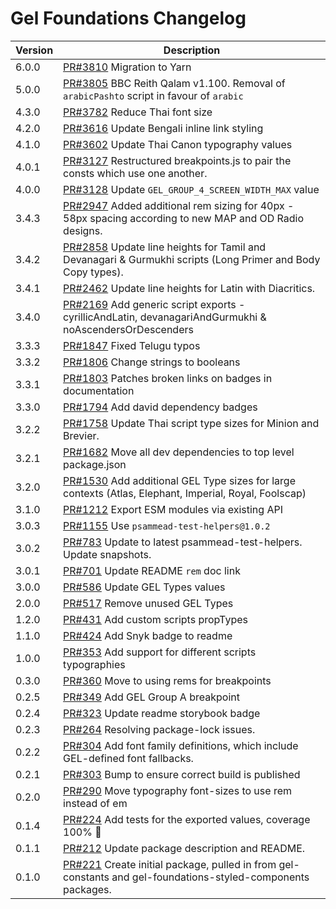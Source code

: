 # Gel Foundations Changelog

<!-- prettier-ignore -->
| Version | Description |
|---------|-------------|
| 6.0.0 | [PR#3810](https://github.com/bbc/psammead/pull/3810) Migration to Yarn |
| 5.0.0 | [PR#3805](https://github.com/bbc/psammead/pull/3805) BBC Reith Qalam v1.100. Removal of `arabicPashto` script in favour of `arabic` |
| 4.3.0 | [PR#3782](https://github.com/bbc/psammead/pull/3782) Reduce Thai font size |
| 4.2.0 | [PR#3616](https://github.com/bbc/psammead/pull/3616) Update Bengali inline link styling |
| 4.1.0 | [PR#3602](https://github.com/bbc/psammead/pull/3602) Update Thai Canon typography values |
| 4.0.1 | [PR#3127](https://github.com/bbc/psammead/pull/3127) Restructured breakpoints.js to pair the consts which use one another. |
| 4.0.0 | [PR#3128](https://github.com/bbc/psammead/pull/3128) Update `GEL_GROUP_4_SCREEN_WIDTH_MAX` value |
| 3.4.3 | [PR#2947](https://github.com/bbc/psammead/pull/2947) Added additional rem sizing for 40px - 58px spacing according to new MAP and OD Radio designs. |
| 3.4.2 | [PR#2858](https://github.com/bbc/psammead/pull/2858) Update line heights for Tamil and Devanagari & Gurmukhi scripts (Long Primer and Body Copy types). |
| 3.4.1 | [PR#2462](https://github.com/bbc/psammead/pull/2462) Update line heights for Latin with Diacritics. |
| 3.4.0 | [PR#2169](https://github.com/bbc/psammead/pull/2169) Add generic script exports - cyrillicAndLatin, devanagariAndGurmukhi & noAscendersOrDescenders |
| 3.3.3 | [PR#1847](https://github.com/bbc/psammead/pull/1847) Fixed Telugu typos |
| 3.3.2 | [PR#1806](https://github.com/bbc/psammead/pull/1806/) Change strings to booleans |
| 3.3.1 | [PR#1803](https://github.com/bbc/psammead/pull/1803/) Patches broken links on badges in documentation |
| 3.3.0 | [PR#1794](https://github.com/bbc/psammead/pull/1794) Add david dependency badges |
| 3.2.2 | [PR#1758](https://github.com/bbc/psammead/pull/1758) Update Thai script type sizes for Minion and Brevier. |
| 3.2.1 | [PR#1682](https://github.com/bbc/psammead/pull/1682) Move all dev dependencies to top level package.json |
| 3.2.0 | [PR#1530](https://github.com/bbc/psammead/pull/1530) Add additional GEL Type sizes for large contexts (Atlas, Elephant, Imperial, Royal, Foolscap) |
| 3.1.0 | [PR#1212](https://github.com/bbc/psammead/pull/1212) Export ESM modules via existing API |
| 3.0.3 | [PR#1155](https://github.com/bbc/psammead/pull/1155) Use `psammead-test-helpers@1.0.2` |
| 3.0.2 | [PR#783](https://github.com/bbc/psammead/pull/783) Update to latest psammead-test-helpers. Update snapshots. |
| 3.0.1 | [PR#701](https://github.com/bbc/psammead/pull/701) Update README `rem` doc link |
| 3.0.0 | [PR#586](https://github.com/bbc/psammead/pull/586) Update GEL Types values |
| 2.0.0 | [PR#517](https://github.com/bbc/psammead/pull/517) Remove unused GEL Types |
| 1.2.0 | [PR#431](https://github.com/bbc/psammead/pull/431) Add custom scripts propTypes |
| 1.1.0 | [PR#424](https://github.com/bbc/psammead/pull/424) Add Snyk badge to readme |
| 1.0.0 | [PR#353](https://github.com/BBC/psammead/pull/353) Add support for different scripts typographies |
| 0.3.0 | [PR#360](https://github.com/BBC/psammead/pull/360) Move to using rems for breakpoints |
| 0.2.5 | [PR#349](https://github.com/BBC/psammead/pull/349) Add GEL Group A breakpoint |
| 0.2.4 | [PR#323](https://github.com/BBC/psammead/pull/323) Update readme storybook badge |
| 0.2.3 | [PR#264](https://github.com/BBC/psammead/pull/319) Resolving package-lock issues. |
| 0.2.2 | [PR#304](https://github.com/BBC-News/psammead/pull/304) Add font family definitions, which include GEL-defined font fallbacks. |
| 0.2.1 | [PR#303](https://github.com/BBC-News/psammead/pull/303) Bump to ensure correct build is published |
| 0.2.0 | [PR#290](https://github.com/BBC-News/psammead/pull/290) Move typography font-sizes to use rem instead of em |
| 0.1.4 | [PR#224](https://github.com/BBC-News/psammead/pull/224) Add tests for the exported values, coverage 100% :tada: |
| 0.1.1 | [PR#212](https://github.com/BBC-News/psammead/pull/212) Update package description and README. |
| 0.1.0 | [PR#221](https://github.com/BBC-News/psammead/pull/221) Create initial package, pulled in from gel-constants and gel-foundations-styled-components packages. |
